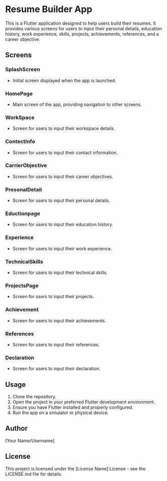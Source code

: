 # Resume Builder App

This is a Flutter application designed to help users build their resumes. It provides various screens for users to input their personal details, education history, work experience, skills, projects, achievements, references, and a career objective.

## Screens

### SplashScreen
- Initial screen displayed when the app is launched.

### HomePage
- Main screen of the app, providing navigation to other screens.

### WorkSpace
- Screen for users to input their workspace details.

### ContectInfo
- Screen for users to input their contact information.

### CarrierObjective
- Screen for users to input their career objectives.

### PresonalDetail
- Screen for users to input their personal details.

### Eductionpage
- Screen for users to input their education history.

### Experience
- Screen for users to input their work experience.

### TechnicalSkills
- Screen for users to input their technical skills.

### ProjectsPage
- Screen for users to input their projects.

### Achievement
- Screen for users to input their achievements.

### References
- Screen for users to input their references.

### Declaration
- Screen for users to input their declaration.

## Usage

1. Clone the repository.
2. Open the project in your preferred Flutter development environment.
3. Ensure you have Flutter installed and properly configured.
4. Run the app on a simulator or physical device.

## Author

[Your Name/Username]

## License

This project is licensed under the [License Name] License - see the LICENSE.md file for details.

